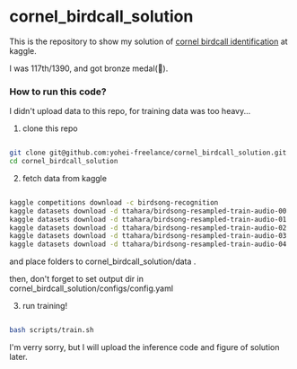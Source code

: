 # cornel_birdcall_solution

<p>This is the repository to show my solution of <a href="https://www.kaggle.com/c/birdsong-recognition">cornel birdcall identification</a> at kaggle.</p>
<p>I was 117th/1390, and got bronze medal(🥉).</p>

<h3>How to run this code?</h3>
<p>I didn't upload data to this repo, for training data was too heavy...</p>


1. clone this repo
```bash

git clone git@github.com:yohei-freelance/cornel_birdcall_solution.git
cd cornel_birdcall_solution
```
2. fetch data from kaggle
```bash

kaggle competitions download -c birdsong-recognition
kaggle datasets download -d ttahara/birdsong-resampled-train-audio-00
kaggle datasets download -d ttahara/birdsong-resampled-train-audio-01
kaggle datasets download -d ttahara/birdsong-resampled-train-audio-02
kaggle datasets download -d ttahara/birdsong-resampled-train-audio-03
kaggle datasets download -d ttahara/birdsong-resampled-train-audio-04
```

<p>and place folders to cornel_birdcall_solution/data .</p>
<p>then, don't forget to set output dir in cornel_birdcall_solution/configs/config.yaml</p>

3. run training!
```bash

bash scripts/train.sh
```

<p>I'm verry sorry, but I will upload the inference code and figure of solution later.</p>
